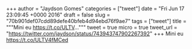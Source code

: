 
+++
author = "Jaydson Gomes"
categories = ["tweet"]
date = "Fri Jun 17 23:09:45 +0000 2016"
draft = false
slug = "70b901def07cdd89defe40bfeb4d94ebd76f9ae7"
tags = ["tweet"]
title = """Mini eu https://t.co/ULTV..."""
tweet = true
micro = true
tweet_url = "https://twitter.com/jaydson/status/743943747902267392"
+++
Mini eu https://t.co/ULTV4fMCed
